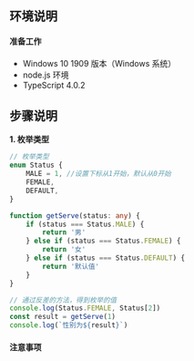 ## **环境说明**

#### 准备工作

- Windows 10 1909 版本（Windows 系统）
- node.js 环境
- TypeScript 4.0.2

## **步骤说明**

**1. 枚举类型**

```ts
// 枚举类型
enum Status {
	MALE = 1, //设置下标从1开始，默认从0开始
	FEMALE,
	DEFAULT,
}

function getServe(status: any) {
	if (status === Status.MALE) {
		return '男'
	} else if (status === Status.FEMALE) {
		return '女'
	} else if (status === Status.DEFAULT) {
		return '默认值'
	}
}

// 通过反差的方法，得到枚举的值
console.log(Status.FEMALE, Status[2])
const result = getServe(1)
console.log(`性别为${result}`)
```

#### 注意事项
